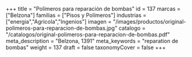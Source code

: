 +++
title = "Polímeros para reparación de bombas"
id = 137
marcas = ["Belzona"]
familias = ["Pisos y Polímeros"]
industrias = ["energia","Agricola","Ingenios"]
imagen = "/images/productos/original-polimeros-para-reparacion-de-bombas.jpg"
catalogo = "/catalogos/original-polimeros-para-reparacion-de-bombas.pdf"
meta_description = "Belzona, 1391"
meta_keywords = "reparation de bombas"
weight = 137
draft = false
taxonomyCover = false
+++
